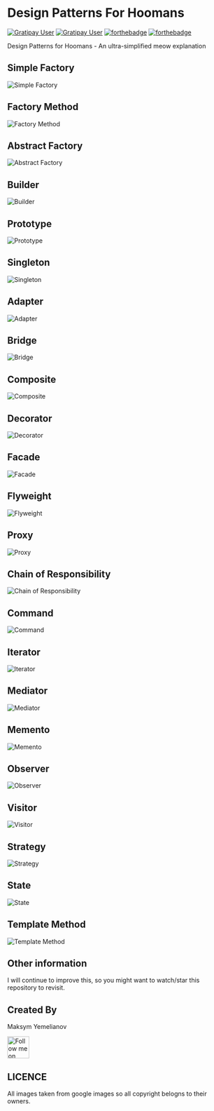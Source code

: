 # Design Patterns For Hoomans
[![Gratipay User](https://img.shields.io/gratipay/user/makmlnv.svg?style=flat-square)](https://gratipay.com/makmlnv/)
[![Gratipay User](https://img.shields.io/badge/meow-meow-brightgreen.svg?style=flat-square)]()
[![forthebadge](http://forthebadge.com/badges/contains-cat-gifs.svg)](http://forthebadge.com)
[![forthebadge](http://forthebadge.com/badges/makes-people-smile.svg)](http://forthebadge.com)

Design Patterns for Hoomans - An ultra-simplified meow explanation




Simple Factory
--------------

![Simple Factory](https://s-media-cache-ak0.pinimg.com/736x/bc/0d/ed/bc0ded93094c5124f364f07852570655.jpg)

Factory Method
--------------

![Factory Method](https://s-media-cache-ak0.pinimg.com/originals/17/b2/7c/17b27cad32a0713048381872dc5bb91d.jpg)

Abstract Factory
----------------

![Abstract Factory](http://zfotos.smugmug.com/photos/216433888_tnEb7-M.jpg)

Builder
---------------

![Builder](http://orig12.deviantart.net/d793/f/2011/350/a/9/bob_cat_the_builder_by_captainscratch-d4jb2cd.jpg)

Prototype
------------

![Prototype](http://www.theonlinecentral.com/wp-content/uploads/2015/08/momma-cats-with-her-cute-mini-me-13.jpg)

Singleton
------------

![Singleton](http://i1.trekearth.com/photos/67146/alonecat.jpg)

Adapter
------------

![Adapter](http://vir4l.com/wp-content/uploads/2011/05/cat_group_pic.jpg)

Bridge
------------

![Bridge](http://www.cats.org.uk/uploads/branches/211/5507692-cat-m.jpg)

Composite
------------

![Composite]()

Decorator
------------

![Decorator](http://lisacall.com/images/2008/12/cat1.jpg)

Facade
------------

![Facade](http://cdn3-www.cattime.com/assets/uploads/2016/03/cats-politics-political-office.jpg)

Flyweight
------------

![Flyweight](https://media.giphy.com/media/cPZLux4Wb50tO/giphy.gif)

Proxy
------------

![Proxy](https://d.justpo.st/media/images/2016/03/12/orange-cat-hugging-another-cat-1457793327.jpg)

Chain of Responsibility
------------

![Chain of Responsibility](https://static1.squarespace.com/static/51baafcae4b06ac3549aa15d/t/55b0adc2e4b028f9ef816548/1437642184108/)

Command
------------

![Command](http://tonsofcats.com/wp-content/uploads/2013/08/Obey-my-command.jpg)

Iterator
------------

![Iterator](http://i.imgur.com/BiiYxNu.jpg)

Mediator
------------

![Mediator](http://images1.tickld.com/live/fb_826124.jpg)

Memento
------------

![Memento](http://files.dogster.com/pix/articles/a7e11fa3c256bdb2a2cd8f4039904c98_1272402064.jpg)

Observer
------------

![Observer](http://2.bp.blogspot.com/-J_p-AfLnNBI/U7pkNTDyJ8I/AAAAAAAAA2A/TGv1Ig6Bhxo/s1600/cat-in-box-14914.jpg)

Visitor
------------

![Visitor](http://oddstuffmagazine.com/wp-content/uploads/2011/10/lionvscat03.jpeg)

Strategy
------------

![Strategy](http://tmstudent.ru/uploads/redactor/2015/12/6de6dba6a97bce1d70e94bf93bffa51b.jpg)

State
------------

![State](http://home.exetel.com.au/fanderson/faid/images/fa054.jpg)

Template Method
------------

![Template Method](https://c7.staticflickr.com/2/1030/1431411478_a4caca635b.jpg)

Other information
------------------
I will continue to improve this, so you might want to watch/star this repository to revisit.

Created By
-------
Maksym Yemelianov

<a href="https://twitter.com/makmlnv">
<img alt="Follow me on Twitter"
src="http://i.imgur.com/Y6YCiG3.png" width="50"/>
</a>

LICENCE
-------------

All images taken from google images so all copyright belogns to their owners.
